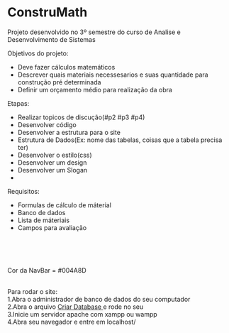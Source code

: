 # ConstruMath
Projeto desenvolvido no 3º semestre do curso de Analise e Desenvolvimento de Sistemas

Objetivos do projeto:
- Deve fazer cálculos matemáticos 
- Descrever quais materiais necessesarios e suas quantidade para construção pré determinada
- Definir um orçamento médio para realização da obra

Etapas:
- Realizar topicos de discução(#p2 #p3 #p4)
- Desenvolver código
- Desenvolver a estrutura para o site
- Estrutura de Dados(Ex: nome das tabelas, coisas que a tabela precisa ter)
- Desenvolver o estilo(css)
- Desenvolver um design
- Desenvolver um Slogan
- 

Requisitos:
- Formulas de cálculo de máterial
- Banco de dados 
- Lista de máteriais
- Campos para avaliação
<br>
<br>
<br>

Cor da NavBar = #004A8D

<br>
Para rodar o site:
<br>
1.Abra o administrador de banco de dados do seu computador 
<br>
2.Abra o arquivo <a href="./testes/CriarDatabase.sql">Criar Database </a> e rode no seu  
<br>
3.Inicie um servidor apache com xampp ou wampp
<br>
4.Abra seu navegador e entre em <a>localhost/</a>


